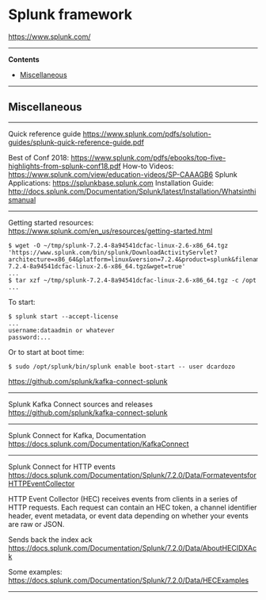 # Splunk framework

https://www.splunk.com/

---

**Contents**

- [Miscellaneous](Splunk.md#miscellaneous)

---

## Miscellaneous

---

Quick reference guide
https://www.splunk.com/pdfs/solution-guides/splunk-quick-reference-guide.pdf

Best of Conf 2018: https://www.splunk.com/pdfs/ebooks/top-five-highlights-from-splunk-conf18.pdf
How-to Videos: https://www.splunk.com/view/education-videos/SP-CAAAGB6
Splunk Applications: https://splunkbase.splunk.com
Installation Guide:  http://docs.splunk.com/Documentation/Splunk/latest/Installation/Whatsinthismanual
    
---

Getting started resources:
https://www.splunk.com/en_us/resources/getting-started.html

    $ wget -O ~/tmp/splunk-7.2.4-8a94541dcfac-linux-2.6-x86_64.tgz 'https://www.splunk.com/bin/splunk/DownloadActivityServlet?architecture=x86_64&platform=linux&version=7.2.4&product=splunk&filename=splunk-7.2.4-8a94541dcfac-linux-2.6-x86_64.tgz&wget=true'
    ...
    $ tar xzf ~/tmp/splunk-7.2.4-8a94541dcfac-linux-2.6-x86_64.tgz -c /opt
    ...

To start:
    
    $ splunk start --accept-license
    ...
    username:dataadmin or whatever
    password:...
    
Or to start at boot time:

    $ sudo /opt/splunk/bin/splunk enable boot-start -- user dcardozo    
    

https://github.com/splunk/kafka-connect-splunk    
    
---

Splunk Kafka Connect sources and releases
https://github.com/splunk/kafka-connect-splunk
    
---

Splunk Connect for Kafka, Documentation
https://docs.splunk.com/Documentation/KafkaConnect

---

Splunk Connect for HTTP events
https://docs.splunk.com/Documentation/Splunk/7.2.0/Data/FormateventsforHTTPEventCollector

HTTP Event Collector (HEC) receives events from clients in a series of HTTP requests.
Each request can contain an HEC token, a channel identifier header, event metadata,
or event data depending on whether your events are raw or JSON.

Sends back the index ack
https://docs.splunk.com/Documentation/Splunk/7.2.0/Data/AboutHECIDXAck

Some examples:
https://docs.splunk.com/Documentation/Splunk/7.2.0/Data/HECExamples

---
